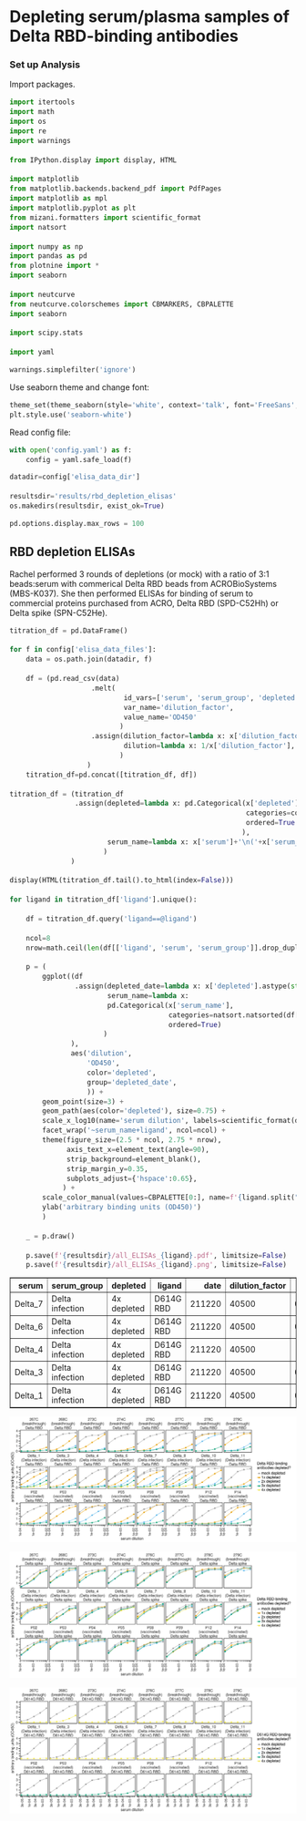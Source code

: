 # Depleting serum/plasma samples of Delta RBD-binding antibodies

### Set up Analysis

Import packages.


```python
import itertools
import math
import os
import re
import warnings

from IPython.display import display, HTML

import matplotlib
from matplotlib.backends.backend_pdf import PdfPages
import matplotlib as mpl
import matplotlib.pyplot as plt
from mizani.formatters import scientific_format
import natsort

import numpy as np
import pandas as pd
from plotnine import *
import seaborn

import neutcurve
from neutcurve.colorschemes import CBMARKERS, CBPALETTE
import seaborn

import scipy.stats

import yaml
```


```python
warnings.simplefilter('ignore')
```

Use seaborn theme and change font:


```python
theme_set(theme_seaborn(style='white', context='talk', font='FreeSans', font_scale=1))
plt.style.use('seaborn-white')
```

Read config file:


```python
with open('config.yaml') as f:
    config = yaml.safe_load(f)
```


```python
datadir=config['elisa_data_dir']

resultsdir='results/rbd_depletion_elisas'
os.makedirs(resultsdir, exist_ok=True)
```


```python
pd.options.display.max_rows = 100
```

## RBD depletion ELISAs

Rachel performed 3 rounds of depletions (or mock) with a ratio of 3:1 beads:serum with commerical Delta RBD beads from ACROBioSystems (MBS-K037). She then performed ELISAs for binding of serum to commercial proteins purchased from ACRO, Delta RBD (SPD-C52Hh) or Delta spike (SPN-C52He).


```python
titration_df = pd.DataFrame()

for f in config['elisa_data_files']:
    data = os.path.join(datadir, f)

    df = (pd.read_csv(data)
                    .melt(
                            id_vars=['serum', 'serum_group', 'depleted', 'ligand', 'date'], 
                            var_name='dilution_factor', 
                            value_name='OD450'
                           )
                    .assign(dilution_factor=lambda x: x['dilution_factor'].astype(int),
                            dilution=lambda x: 1/x['dilution_factor'],
                           )
                   )
    titration_df=pd.concat([titration_df, df])

titration_df = (titration_df
                .assign(depleted=lambda x: pd.Categorical(x['depleted'], 
                                                          categories=config['depletions'], 
                                                          ordered=True
                                                         ),
                        serum_name=lambda x: x['serum']+'\n('+x['serum_group']+')'
                       )
               )

display(HTML(titration_df.tail().to_html(index=False)))

for ligand in titration_df['ligand'].unique():
    
    df = titration_df.query('ligand==@ligand')
    
    ncol=8
    nrow=math.ceil(len(df[['ligand', 'serum', 'serum_group']].drop_duplicates())/8)

    p = (
        ggplot((df
                .assign(depleted_date=lambda x: x['depleted'].astype(str)+'_'+x['date'].astype(str),
                        serum_name=lambda x: 
                        pd.Categorical(x['serum_name'],
                                       categories=natsort.natsorted(df['serum_name'].unique()),
                                       ordered=True)
                       )
               ),
               aes('dilution', 
                   'OD450', 
                   color='depleted',
                   group='depleted_date',
                   )) +
        geom_point(size=3) +
        geom_path(aes(color='depleted'), size=0.75) +
        scale_x_log10(name='serum dilution', labels=scientific_format(digits=0)) +
        facet_wrap('~serum_name+ligand', ncol=ncol) +
        theme(figure_size=(2.5 * ncol, 2.75 * nrow),
              axis_text_x=element_text(angle=90),
              strip_background=element_blank(),
              strip_margin_y=0.35,
              subplots_adjust={'hspace':0.65},
             ) +
        scale_color_manual(values=CBPALETTE[0:], name=f'{ligand.split(" ")[0]} RBD-binding\nantibodies depleted?') +
        ylab('arbitrary binding units (OD450)')
        )

    _ = p.draw()

    p.save(f'{resultsdir}/all_ELISAs_{ligand}.pdf', limitsize=False)
    p.save(f'{resultsdir}/all_ELISAs_{ligand}.png', limitsize=False)
```


<table border="1" class="dataframe">
  <thead>
    <tr style="text-align: right;">
      <th>serum</th>
      <th>serum_group</th>
      <th>depleted</th>
      <th>ligand</th>
      <th>date</th>
      <th>dilution_factor</th>
      <th>OD450</th>
      <th>dilution</th>
      <th>serum_name</th>
    </tr>
  </thead>
  <tbody>
    <tr>
      <td>Delta_7</td>
      <td>Delta infection</td>
      <td>4x depleted</td>
      <td>D614G RBD</td>
      <td>211220</td>
      <td>40500</td>
      <td>0.00070</td>
      <td>0.000025</td>
      <td>Delta_7\n(Delta infection)</td>
    </tr>
    <tr>
      <td>Delta_6</td>
      <td>Delta infection</td>
      <td>4x depleted</td>
      <td>D614G RBD</td>
      <td>211220</td>
      <td>40500</td>
      <td>0.00040</td>
      <td>0.000025</td>
      <td>Delta_6\n(Delta infection)</td>
    </tr>
    <tr>
      <td>Delta_4</td>
      <td>Delta infection</td>
      <td>4x depleted</td>
      <td>D614G RBD</td>
      <td>211220</td>
      <td>40500</td>
      <td>-0.00175</td>
      <td>0.000025</td>
      <td>Delta_4\n(Delta infection)</td>
    </tr>
    <tr>
      <td>Delta_3</td>
      <td>Delta infection</td>
      <td>4x depleted</td>
      <td>D614G RBD</td>
      <td>211220</td>
      <td>40500</td>
      <td>0.00080</td>
      <td>0.000025</td>
      <td>Delta_3\n(Delta infection)</td>
    </tr>
    <tr>
      <td>Delta_1</td>
      <td>Delta infection</td>
      <td>4x depleted</td>
      <td>D614G RBD</td>
      <td>211220</td>
      <td>40500</td>
      <td>0.00100</td>
      <td>0.000025</td>
      <td>Delta_1\n(Delta infection)</td>
    </tr>
  </tbody>
</table>



    
![png](rbd_depletion_elisas_files/rbd_depletion_elisas_11_1.png)
    



    
![png](rbd_depletion_elisas_files/rbd_depletion_elisas_11_2.png)
    



    
![png](rbd_depletion_elisas_files/rbd_depletion_elisas_11_3.png)
    



```python

```

